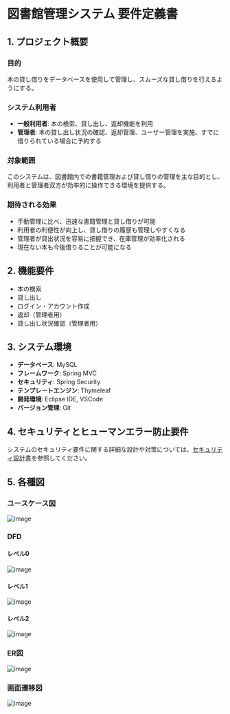 # 図書館管理システム 要件定義書

## 1. プロジェクト概要

### 目的
本の貸し借りをデータベースを使用して管理し、スムーズな貸し借りを行えるようにする。

### システム利用者
- **一般利用者**: 本の検索、貸し出し、返却機能を利用
- **管理者**: 本の貸し出し状況の確認、返却管理、ユーザー管理を実施、すでに借りられている場合に予約する

### 対象範囲
このシステムは、図書館内での書籍管理および貸し借りの管理を主な目的とし、利用者と管理者双方が効率的に操作できる環境を提供する。

### 期待される効果
- 手動管理に比べ、迅速な書籍管理と貸し借りが可能
- 利用者の利便性が向上し、貸し借りの履歴も管理しやすくなる
- 管理者が貸出状況を容易に把握でき、在庫管理が効率化される
- 現在ない本も今後借りることが可能になる

## 2. 機能要件
- 本の検索
- 貸し出し
- ログイン・アカウント作成
- 返却（管理者用）
- 貸し出し状況確認（管理者用）

## 3. システム環境
- **データベース**: MySQL
- **フレームワーク**: Spring MVC
- **セキュリティ**: Spring Security
- **テンプレートエンジン**: Thymeleaf
- **開発環境**: Eclipse IDE, VSCode
- **バージョン管理**: Git

## 4. セキュリティとヒューマンエラー防止要件

システムのセキュリティ要件に関する詳細な設計や対策については、[セキュリティ設計書](セキュリティ設計書.md)を参照してください。

## 5. 各種図

### ユースケース図

![image](./img/UseCase.drawio.png)

### DFD

#### レベル0

![image](./img/DFD_0.drawio.png)

#### レベル1

![image](./img/DFD_1.drawio.png)

#### レベル2

![image](./img/DFD_2.png)

### ER図

![image](./img/ER.png)

### 画面遷移図

![image](./img/Screen_Flow.png)
